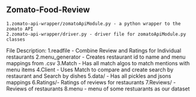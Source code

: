 Zomato-Food-Review
----------------------------------
	1.zomato-api-wrapper/zomatoApiModule.py - a python wrapper to the zomato API
	2.zomato-api-wrapper/driver.py - driver file for zomatoApiModule.py classes

File Description:
    1.readfile - Combine Review and Ratings for Individual restaurants
    2.menu_generator - Creates restaurant id to name and menu mappings from .csv
    3.Match - Has all match algos to match mentions with menu items
    4.Client - Uses Match to compare and create search by restaurant and Search
                by dishes
    5.data/ - Has all pickles and jsons mappings
    6.Ratings/- Ratings of reviews for restaurants
    7.Reviews/ - Reviews of restaurants
    8.menu -  menu of some restuarants as our dataset